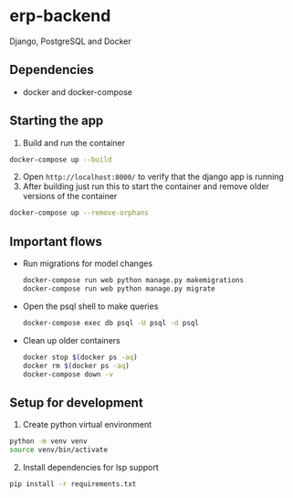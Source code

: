 # erp-backend
Django, PostgreSQL and Docker

## Dependencies
- docker and docker-compose

## Starting the app
1. Build and run the container
  ```bash
  docker-compose up --build
  ```
2. Open `http://localhost:8000/` to verify that the django app is running
3. After building just run this to start the container and remove older versions of the container
  ```bash
  docker-compose up --remove-orphans
  ```
## Important flows

- Run migrations for model changes
  ```bash
  docker-compose run web python manage.py makemigrations
  docker-compose run web python manage.py migrate
  ```
- Open the psql shell to make queries
  ```bash
  docker-compose exec db psql -U psql -d psql
  ```
- Clean up older containers
  ```bash
  docker stop $(docker ps -aq)
  docker rm $(docker ps -aq)
  docker-compose down -v
  ```

## Setup for development
1. Create python virtual environment
  ```bash
  python -m venv venv
  source venv/bin/activate
  ```
2. Install dependencies for lsp support
  ```bash
  pip install -r requirements.txt
  ```
